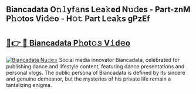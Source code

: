 ## Biancadata O𝚗𝚕yf𝚊ns L𝚎a𝚔ed N𝚞𝚍es - Part-znM P𝚑𝚘tos Vi𝚍𝚎o - H𝚘𝚝 Part L𝚎a𝚔s gPzEf

# <h2><a href="http://kfctec1.oniu.top/?m=Biancadata">🔗👉 🔴 Biancadata P𝚑ot𝚘𝚜 V𝚒d𝚎o</a></h2>

[![Biancadata Nu𝚍e𝚜](https://i.imgur.com/0qMVB7G.gif)](http://kfctec1.oniu.top/?m=Biancadata)
Social media innovator Biancadata, celebrated for publishing dance and lifestyle content, featuring dance presentations and personal vlogs. The public persona of Biancadata is defined by its sincere and genuine demeanor, but the mysteries of his private life remain a tantalizing enigma.  
